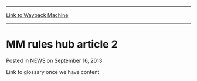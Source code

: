 
---
[Link to Wayback Machine](https://web.archive.org/web/20210501045434/https://magic.wizards.com/en/articles/archive/mm-rules-hub-article-2-2013-09-16)

[_metadata_:description]:- "Link to glossary once we have content"
[_metadata_:generator]:- "Drupal 7 (http://drupal.org)"
[_metadata_:node]:- "46462"
[_metadata_:publish_date]:- "2013-09-16"
[_metadata_:source]:- "div-main-content"
[_metadata_:title]:- "MM rules hub article 2"
[_metadata_:wayback_capture_timestamp]:- "2021-05-01 04:54:34"
[_metadata_:wayback_raw_url]:- "https://web.archive.org/web/20210501045434id_/https://magic.wizards.com/en/articles/archive/mm-rules-hub-article-2-2013-09-16"
[_metadata_:wayback_url]:- "https://magic.wizards.com/en/articles/archive/mm-rules-hub-article-2-2013-09-16"
---


MM rules hub article 2
======================



 Posted in [NEWS](/en/articles?source=MX_Nav2020)
 on September 16, 2013 










Link to glossary once we have content








